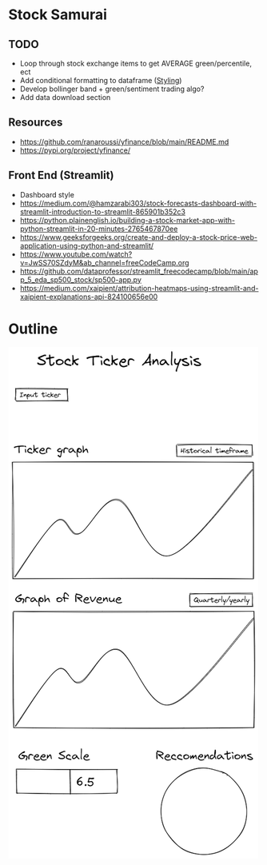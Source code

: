 # Stock Samurai
## TODO 
- Loop through stock exchange items to get AVERAGE green/percentile, ect
- Add conditional formatting to dataframe ([Styling](https://pandas.pydata.org/pandas-docs/version/0.25.1/user_guide/style.html))
- Develop bollinger band + green/sentiment trading algo?
- Add data download section

## Resources
- https://github.com/ranaroussi/yfinance/blob/main/README.md 
- https://pypi.org/project/yfinance/

## Front End (Streamlit)
- Dashboard style
- https://medium.com/@hamzarabi303/stock-forecasts-dashboard-with-streamlit-introduction-to-streamlit-865901b352c3
- https://python.plainenglish.io/building-a-stock-market-app-with-python-streamlit-in-20-minutes-2765467870ee
- https://www.geeksforgeeks.org/create-and-deploy-a-stock-price-web-application-using-python-and-streamlit/
- https://www.youtube.com/watch?v=JwSS70SZdyM&ab_channel=freeCodeCamp.org
- https://github.com/dataprofessor/streamlit_freecodecamp/blob/main/app_5_eda_sp500_stock/sp500-app.py
- https://medium.com/xaipient/attribution-heatmaps-using-streamlit-and-xaipient-explanations-api-824100656e00

# Outline
![Outline](./data/outline.png)